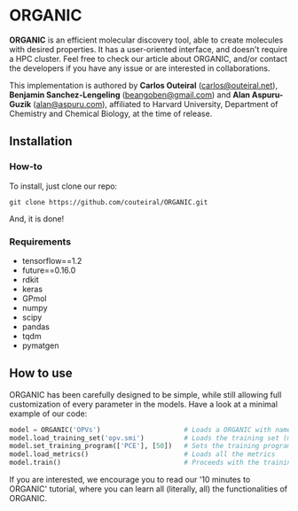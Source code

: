 # ORGANIC


**ORGANIC** is an efficient molecular discovery tool, able to create molecules with desired properties. It has a user-oriented interface, and doesn't require a HPC cluster. Feel free to check our article about ORGANIC, and/or contact the developers if you have any issue or are interested in collaborations.

This implementation is authored by **Carlos Outeiral** (carlos@outeiral.net), **Benjamin Sanchez-Lengeling** (beangoben@gmail.com) and **Alan Aspuru-Guzik** (alan@aspuru.com), affiliated to Harvard University, Department of Chemistry and Chemical Biology, at the time of release.

## Installation
### How-to
To install, just clone our repo:

```
git clone https://github.com/couteiral/ORGANIC.git
```

And, it is done!

### Requirements

- tensorflow==1.2
- future==0.16.0
- rdkit
- keras
- GPmol
- numpy
- scipy
- pandas
- tqdm
- pymatgen

## How to use

ORGANIC has been carefully designed to be simple, while still allowing full customization of every parameter in the models. Have a look at a minimal example of our code:

```python
model = ORGANIC('OPVs')                     # Loads a ORGANIC with name 'OPVs'
model.load_training_set('opv.smi')          # Loads the training set (molecules encoded as SMILES)
model.set_training_program(['PCE'], [50])   # Sets the training program as 50 epochs with the PCE metric
model.load_metrics()                        # Loads all the metrics
model.train()                               # Proceeds with the training
```

If you are interested, we encourage you to read our '10 minutes to ORGANIC' tutorial, where you can learn all (literally, all) the functionalities of ORGANIC.

